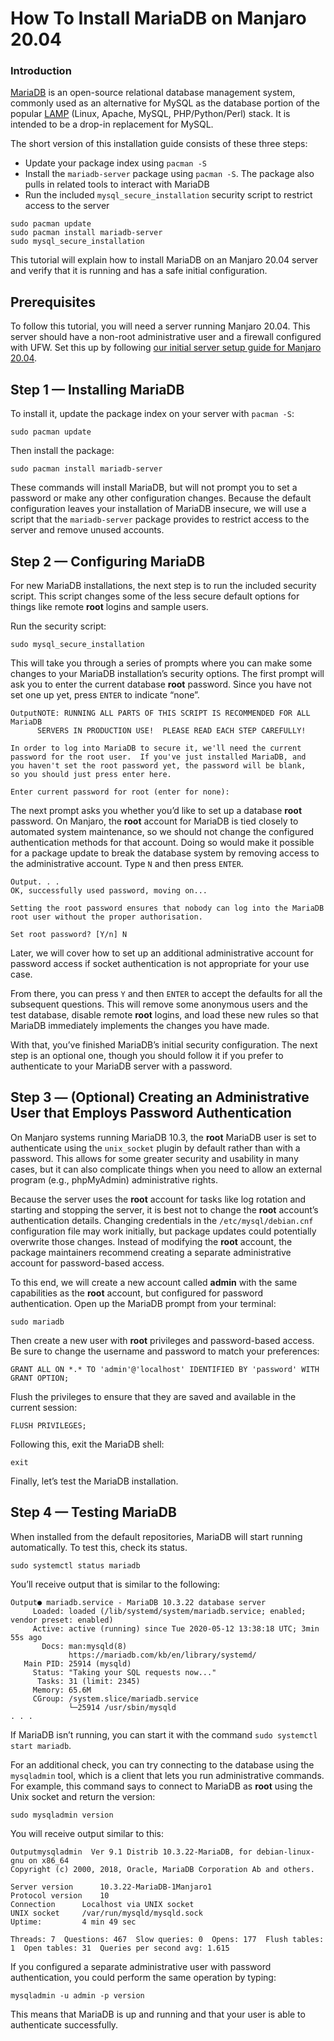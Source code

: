 # How To Install MariaDB on Manjaro 20.04

### Introduction

[MariaDB](https://mariadb.org/) is an open-source relational database management system, commonly used as an alternative for MySQL as the database portion of the popular [LAMP](https://www.digitalocean.com/community/tutorials/how-to-install-linux-apache-mysql-php-lamp-stack-on-Manjaro-20-04) (Linux, Apache, MySQL, PHP/Python/Perl) stack. It is intended to be a drop-in replacement for MySQL.

The short version of this installation guide consists of these three steps:

- Update your package index using `pacman -S`
- Install the `mariadb-server` package using `pacman -S`. The package also pulls in related tools to interact with MariaDB
- Run the included `mysql_secure_installation` security script to restrict access to the server



```
sudo pacman update
sudo pacman install mariadb-server
sudo mysql_secure_installation
```

This tutorial will explain how to install MariaDB on an Manjaro 20.04 server and verify that it is running and has a safe initial configuration.



## Prerequisites

To follow this tutorial, you will need a server running Manjaro 20.04. This server should have a non-root administrative user and a firewall configured with UFW. Set this up by following [our initial server setup guide for Manjaro 20.04](https://www.digitalocean.com/community/tutorials/initial-server-setup-with-Manjaro-20-04).



## Step 1 — Installing MariaDB

To install it, update the package index on your server with `pacman -S`:



```
sudo pacman update
```

Then install the package:



```
sudo pacman install mariadb-server
```

These commands will install MariaDB, but will not prompt you to set a password or make any other configuration changes. Because the default configuration leaves your installation of MariaDB insecure, we will use a script that the `mariadb-server` package provides to restrict access to the server and remove unused accounts.



## Step 2 — Configuring MariaDB

For new MariaDB installations, the next step is to run the included security script. This script changes some of the less secure default options for things like remote **root** logins and sample users.

Run the security script:



```
sudo mysql_secure_installation
```

This will take you through a series of prompts where you can make some changes to your MariaDB installation’s security options. The first prompt will ask you to enter the current database **root** password. Since you have not set one up yet, press `ENTER` to indicate “none”.



```
OutputNOTE: RUNNING ALL PARTS OF THIS SCRIPT IS RECOMMENDED FOR ALL MariaDB
      SERVERS IN PRODUCTION USE!  PLEASE READ EACH STEP CAREFULLY!

In order to log into MariaDB to secure it, we'll need the current
password for the root user.  If you've just installed MariaDB, and
you haven't set the root password yet, the password will be blank,
so you should just press enter here.

Enter current password for root (enter for none): 
```

The next prompt asks you whether you’d like to set up a database **root** password. On Manjaro, the **root** account for MariaDB is tied closely to automated system maintenance, so we should not change the configured authentication methods for that account. Doing so would make it possible for a package update to break the database system by removing access to the administrative account. Type `N` and then press `ENTER`.



```
Output. . .
OK, successfully used password, moving on...

Setting the root password ensures that nobody can log into the MariaDB
root user without the proper authorisation.

Set root password? [Y/n] N
```

Later, we will cover how to set up an additional administrative account for password access if socket authentication is not appropriate for your use case.

From there, you can press `Y` and then `ENTER` to accept the defaults for all the subsequent questions. This will remove some anonymous users and the test database, disable remote **root** logins, and load these new rules so that MariaDB immediately implements the changes you have made.

With that, you’ve finished MariaDB’s initial security configuration. The next step is an optional one, though you should follow it if you prefer to authenticate to your MariaDB server with a password.



## Step 3 — (Optional) Creating an Administrative User that Employs Password Authentication

On Manjaro systems running MariaDB 10.3, the **root** MariaDB user is set to authenticate using the `unix_socket` plugin by default rather than with a password. This allows for some greater security and usability in many cases, but it can also complicate things when you need to allow an external program (e.g., phpMyAdmin) administrative rights.

Because the server uses the **root** account for tasks like log rotation and starting and stopping the server, it is best not to change the **root** account’s authentication details. Changing credentials in the `/etc/mysql/debian.cnf` configuration file may work initially, but package updates could potentially overwrite those changes. Instead of modifying the **root** account, the package maintainers recommend creating a separate administrative account for password-based access.

To this end, we will create a new account called **admin** with the same capabilities as the **root** account, but configured for password authentication. Open up the MariaDB prompt from your terminal:



```
sudo mariadb
```

Then create a new user with **root** privileges and password-based access. Be sure to change the username and password to match your preferences:



```
GRANT ALL ON *.* TO 'admin'@'localhost' IDENTIFIED BY 'password' WITH GRANT OPTION;
```

Flush the privileges to ensure that they are saved and available in the current session:



```
FLUSH PRIVILEGES;
```

Following this, exit the MariaDB shell:



```
exit
```

Finally, let’s test the MariaDB installation.



## Step 4 — Testing MariaDB

When installed from the default repositories, MariaDB will start running automatically. To test this, check its status.



```
sudo systemctl status mariadb
```

You’ll receive output that is similar to the following:



```
Output● mariadb.service - MariaDB 10.3.22 database server
     Loaded: loaded (/lib/systemd/system/mariadb.service; enabled; vendor preset: enabled)
     Active: active (running) since Tue 2020-05-12 13:38:18 UTC; 3min 55s ago
       Docs: man:mysqld(8)
             https://mariadb.com/kb/en/library/systemd/
   Main PID: 25914 (mysqld)
     Status: "Taking your SQL requests now..."
      Tasks: 31 (limit: 2345)
     Memory: 65.6M
     CGroup: /system.slice/mariadb.service
             └─25914 /usr/sbin/mysqld
. . .
```

If MariaDB isn’t running, you can start it with the command `sudo systemctl start mariadb`.

For an additional check, you can try connecting to the database using the `mysqladmin` tool, which is a client that lets you run administrative commands. For example, this command says to connect to MariaDB as **root** using the Unix socket and return the version:



```
sudo mysqladmin version
```

You will receive output similar to this:



```
Outputmysqladmin  Ver 9.1 Distrib 10.3.22-MariaDB, for debian-linux-gnu on x86_64
Copyright (c) 2000, 2018, Oracle, MariaDB Corporation Ab and others.

Server version      10.3.22-MariaDB-1Manjaro1
Protocol version    10
Connection      Localhost via UNIX socket
UNIX socket     /var/run/mysqld/mysqld.sock
Uptime:         4 min 49 sec

Threads: 7  Questions: 467  Slow queries: 0  Opens: 177  Flush tables: 1  Open tables: 31  Queries per second avg: 1.615
```

If you configured a separate administrative user with password authentication, you could perform the same operation by typing:



```
mysqladmin -u admin -p version
```

This means that MariaDB is up and running and that your user is able to authenticate successfully.